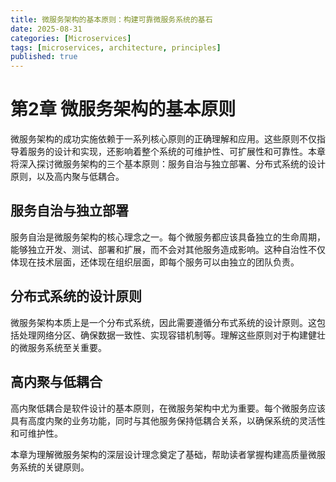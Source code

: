 ```yaml
---
title: 微服务架构的基本原则：构建可靠微服务系统的基石
date: 2025-08-31
categories: [Microservices]
tags: [microservices, architecture, principles]
published: true
---
```


# 第2章 微服务架构的基本原则

微服务架构的成功实施依赖于一系列核心原则的正确理解和应用。这些原则不仅指导着服务的设计和实现，还影响着整个系统的可维护性、可扩展性和可靠性。本章将深入探讨微服务架构的三个基本原则：服务自治与独立部署、分布式系统的设计原则，以及高内聚与低耦合。

## 服务自治与独立部署

服务自治是微服务架构的核心理念之一。每个微服务都应该具备独立的生命周期，能够独立开发、测试、部署和扩展，而不会对其他服务造成影响。这种自治性不仅体现在技术层面，还体现在组织层面，即每个服务可以由独立的团队负责。

## 分布式系统的设计原则

微服务架构本质上是一个分布式系统，因此需要遵循分布式系统的设计原则。这包括处理网络分区、确保数据一致性、实现容错机制等。理解这些原则对于构建健壮的微服务系统至关重要。

## 高内聚与低耦合

高内聚低耦合是软件设计的基本原则，在微服务架构中尤为重要。每个微服务应该具有高度内聚的业务功能，同时与其他服务保持低耦合关系，以确保系统的灵活性和可维护性。

本章为理解微服务架构的深层设计理念奠定了基础，帮助读者掌握构建高质量微服务系统的关键原则。